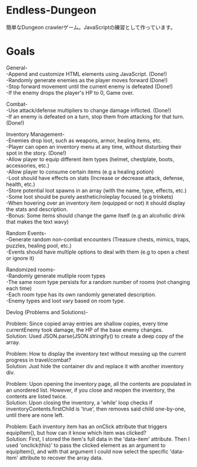 # Endless-Dungeon
簡単なDungeon crawlerゲーム。JavaScriptの練習として作っています。  


# Goals
General-  
    -Append and customize HTML elements using JavaScript. (Done!)  
    -Randomly generate enemies as the player moves forward (Done!)  
    -Stop forward movement until the current enemy is defeated (Done!)  
    -If the enemy drops the player's HP to 0, Game over.  

Combat-  
    -Use attack/defense multipliers to change damage inflicted. (Done!)  
    -If an enemy is defeated on a turn, stop them from attacking for that turn. (Done!)  

Inventory Management-  
    -Enemies drop loot, such as weapons, armor, healing items, etc.  
    -Player can open an inventory menu at any time, without disturbing their spot in the story. (Done!)  
    -Allow player to equip different item types (helmet, chestplate, boots, accessories, etc.)  
    -Allow player to consume certain items (e.g a healing potion)  
    -Loot should have effects on stats (Increase or decrease attack, defense, health, etc.)  
    -Store potential loot spawns in an array (with the name, type, effects, etc.)  
    -Some loot should be purely aesthetic/roleplay focused (e.g trinkets)  
    -When hovering over an inventory item (equipped or not) it should display the stats and description.  
    -Bonus: Some items should change the game itself (e.g an alcoholic drink that makes the text wavy)  
    


Random Events-  
    -Generate random non-combat encounters (Treasure chests, mimics, traps, puzzles, healing pool, etc.)  
    -Events should have multiple options to deal with them (e.g to open a chest or ignore it)  


Randomized rooms-  
    -Randomly generate mutliple room types  
    -The same room type persists for a random number of rooms (not changing each time)  
    -Each room type has its own randomly generated description.  
    -Enemy types and loot vary based on room type.  




Devlog (Problems and Solutions)-  
    
Problem: Since copied array entries are shallow copies, every time currentEnemy took damage, the HP of the base enemy changes.  
Solution: Used JSON.parse(JSON.stringify() to create a deep copy of the array.  

Problem: How to display the inventory text without messing up the current progress in travel/combat?  
Solution: Just hide the container div and replace it with another inventory div.  
    
Problem: Upon opening the inventory page, all the contents are populated in an unordered list. However, if you close and reopen the inventory, the contents are listed twice.  
Solution: Upon closing the inventory, a 'while' loop checks if inventoryContents.firstChild is 'true', then removes said child one-by-one, until there are none left.  

Problem: Each inventory item has an onClick attribute that triggers equipItem(), but how can it know which item was clicked?  
Solution: First, I stored the item's full data in the 'data-item' attribute. Then I used 'onclick(this)' to pass the clicked element as an argument to equipItem(), and with that argument I could now select the specific 'data-item' attribute to recover the array data.  